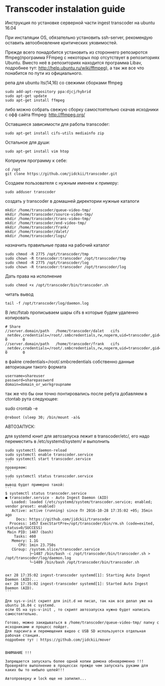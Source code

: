 # Transcoder instalation guide

Инструкция по установке серверной части ingest transcoder на ubuntu 16.04

При инсталяции OS, обязательно установить ssh-server, рекомендую оставить автообновление критических уязвимостей.


Прежде всего понадобится установить из стороннего репозиротся ffmpeg(программа FFmpeg с некоторых пор отсутствует в репозиториях Ubuntu. 
Вместо неё в репозиториях находится программа Libav, подробнее тут: http://help.ubuntu.ru/wiki/ffmpeg),
а так же все что понабится по пути из официального.

репа для ubuntu lts(14,16) со свежими сборками ffmpeg
```
sudo add-apt-repository ppa:djcj/hybrid
sudo apt-get update
sudo apt-get install ffmpeg
```
либо можно собрать свежую сборку самостоятельно скачав исходники с офф сайта ffmpeg: http://ffmpeg.org/

Оставшиеся зависимости для работы transcoder:

```
sudo apt-get install cifs-utils mediainfo zip 
```
Остальное для души:

```
sudo apt-get install vim htop 
```

Коприуем программу к себе:
```
cd /opt
git clone https://github.com/jidckii/transcoder.git
```

Создаем пользователя с нужным именем к примеру:

```
sudo adduser transcoder
```

создать у transcoder в домашней директории нужные каталоги

```
mkdir /home/transcoder/queue-video-tmp/
mkdir /home/transcoder/source-video-tmp/
mkdir /home/transcoder/trans-video-tmp/
mkdir /home/transcoder/end-video-tmp/
mkdir /home/transcoder/frank/
mkdir /home/transcoder/dalet/
mkdir /home/transcoder/logs/
```

назначить правильные права на рабочий каталог

```
sudo chmod -R 2775 /opt/transcoder/tmp
sudo chown -R transcoder:transcoder /opt/transcoder/tmp
sudo chmod -R 2775 /opt/transcoder/log
sudo chown -R transcoder:transcoder /opt/transcoder/log
```


Дать права на исполнение
```
sudo chmod +x /opt/transcoder/bin/transcoder.sh
```

читать вывод 
```
tail -f /opt/transcoder/log/daemon.log
```

В /etc/fstab прописываем шары cifs в которые будем удаленно копировать
```
# Share
//server.domain/path   /home/transcoder/dalet   cifs    _netdev,credentials=/root/.smbcredentials,rw,noperm,uid=transcoder,gid=transcoder,dir_mode=0777,file_mode=0777      0       0
//server.domain/path   /home/transcoder/frank   cifs    _netdev,credentials=/root/.smbcredentials,rw,noperm,uid=transcoder,gid=transcoder,dir_mode=0777,file_mode=0777      0       0

```
в файле credentials=/root/.smbcredentials
собственно данные авторизации такого формата
```
username=shareuser
password=sharepassword
domain=domain_or_workgroupname
```

так же что бы они точно понтировались после ребута добавляем в ctontab рута следующее:

sudo crontab -e
```
@reboot (sleep 30; /bin/mount -a)&
```

АВТОЗАПУСК:

для systemd юнит для автозапуска лежит в transcoder/etc/, его надо переместить в
/etc/systemd/system/
и выполнить 
````
sudo systemctl daemon-reload
sudo systemctl enable transcoder.service
sudo systemctl start transcoder.service
```
проверяем:
```
sudo systemctl status transcoder.service
```
вывод будет примерно такой:
```
$ systemctl status transcoder.service
● transcoder.service - Auto Ingest Daemon (AID)
   Loaded: loaded (/etc/systemd/system/transcoder.service; enabled; vendor preset: enabled)
   Active: active (running) since Пт 2016-10-28 17:35:02 +05; 35min ago
     Docs: https://github.com/jidckii/transcoder
  Process: 1457 ExecStartPre=/opt/transcoder/bin/rm.sh (code=exited, status=0/SUCCESS)
 Main PID: 1487 (bash)
    Tasks: 460
   Memory: 1.1G
      CPU: 1min 23.750s
   CGroup: /system.slice/transcoder.service
           ├─1487 /bin/bash -c /opt/transcoder/bin/transcoder.sh > /opt/transcoder/log/daemon.log
           └─1489 /bin/bash /opt/transcoder/bin/transcoder.sh


окт 28 17:35:02 ingest-transcoder systemd[1]: Starting Auto Ingest Daemon (AID)...
окт 28 17:35:02 ingest-transcoder systemd[1]: Started Auto Ingest Daemon (AID).
```

Для sys-v-init скрипт для init.d не писал, так как все делал уже на ubuntu 16.04 с systemd.
если OS на sys-v-init , то скрипт автозапуска нужно будет написать самостоятельно.

Готово, можно закидываться в /home/transcoder/queue-video-tmp/ папку с исходниками и процесс пойдет.
Для парсинга и перемещения видео с USB SD используется отдельная рабочая станция.
подробнее тут : https://github.com/jidckii/mover


ВНИМАНИЕ !!!

Запрещается запускать более одной копии демона обновременно !!!
Проверяйте выполнение в процессах прежде чем запускать руками для каких бы то нибыло целей!!!

Автопроверку и lock еще не запилил...